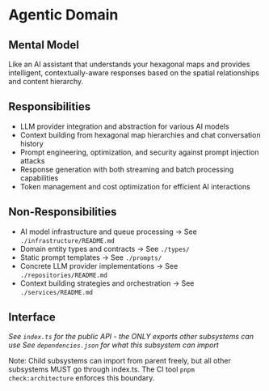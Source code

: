 # Agentic Domain

## Mental Model
Like an AI assistant that understands your hexagonal maps and provides intelligent, contextually-aware responses based on the spatial relationships and content hierarchy.

## Responsibilities
- LLM provider integration and abstraction for various AI models
- Context building from hexagonal map hierarchies and chat conversation history
- Prompt engineering, optimization, and security against prompt injection attacks
- Response generation with both streaming and batch processing capabilities
- Token management and cost optimization for efficient AI interactions

## Non-Responsibilities
- AI model infrastructure and queue processing → See `./infrastructure/README.md`
- Domain entity types and contracts → See `./types/`
- Static prompt templates → See `./prompts/`
- Concrete LLM provider implementations → See `./repositories/README.md`
- Context building strategies and orchestration → See `./services/README.md`

## Interface
*See `index.ts` for the public API - the ONLY exports other subsystems can use*
*See `dependencies.json` for what this subsystem can import*

Note: Child subsystems can import from parent freely, but all other subsystems MUST go through index.ts. The CI tool `pnpm check:architecture` enforces this boundary.